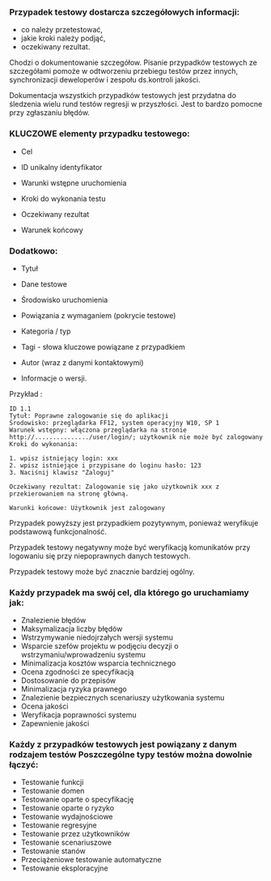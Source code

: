 ### Przypadek testowy dostarcza szczegółowych informacji: 
- co należy przetestować, 
- jakie kroki należy podjąć, 
- oczekiwany rezultat.

Chodzi o dokumentowanie szczegółow. 
Pisanie przypadków testowych ze szczegółami pomoże w odtworzeniu przebiegu testów przez innych, synchronizacji deweloperów i zespołu ds.kontroli jakości.

Dokumentacja wszystkich przypadków testowych jest przydatna do śledzenia wielu rund testów regresji w przyszłości. Jest to bardzo pomocne przy zgłaszaniu błędów.

### KLUCZOWE elementy przypadku testowego:

- Cel
  
- ID unikalny identyfikator

- Warunki wstępne uruchomienia

- Kroki do wykonania testu

- Oczekiwany rezultat

- Warunek końcowy

### Dodatkowo:

- Tytuł

- Dane testowe

- Środowisko uruchomienia

- Powiązania z wymaganiem (pokrycie testowe)

- Kategoria / typ

- Tagi - słowa kluczowe powiązane z przypadkiem

- Autor (wraz z danymi kontaktowymi)

- Informacje o wersji.


Przykład : 

```
ID 1.1
Tytuł: Poprawne zalogowanie się do aplikacji
Środowisko: przeglądarka FF12, system operacyjny W10, SP 1
Warunek wstępny: włączona przeglądarka na stronie http://.............../user/login/; użytkownik nie może być zalogowany
Kroki do wykonania:

1. wpisz istniejący login: xxx
2. wpisz istniejące i przypisane do loginu hasło: 123
3. Naciśnij klawisz "Zaloguj"

Oczekiwany rezultat: Zalogowanie się jako użytkownik xxx z przekierowaniem na stronę główną.

Warunki końcowe: Użytkownik jest zalogowany
```

Przypadek powyższy jest przypadkiem pozytywnym, ponieważ weryfikuje podstawową funkcjonalność. 

Przypadek testowy negatywny może być weryfikacją komunikatów przy logowaniu się przy niepoprawnych danych testowych.

Przypadek testowy może być znacznie bardziej ogólny.


### Każdy przypadek ma swój cel, dla którego go uruchamiamy jak:

- Znalezienie błędów
- Maksymalizacja liczby błędów
- Wstrzymywanie niedojrzałych wersji systemu
- Wsparcie szefów projektu w podjęciu decyzji o wstrzymaniu/wprowadzeniu systemu
- Minimalizacja kosztów wsparcia technicznego
- Ocena zgodności ze specyfikacją
- Dostosowanie do przepisów
- Minimalizacja ryzyka prawnego
- Znalezienie bezpiecznych scenariuszy użytkowania systemu
- Ocena jakości
- Weryfikacja poprawności systemu
- Zapewnienie jakości

### Każdy z przypadków testowych jest powiązany z danym rodzajem testów Poszczególne typy testów można dowolnie łączyć:

- Testowanie funkcji
- Testowanie domen
- Testowanie oparte o specyfikację
- Testowanie oparte o ryzyko
- Testowanie wydajnościowe
- Testowanie regresyjne
- Testowanie przez użytkowników
- Testowanie scenariuszowe
- Testowanie stanów
- Przeciążeniowe testowanie automatyczne
- Testowanie eksploracyjne






